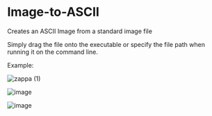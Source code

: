 # Image-to-ASCII
Creates an ASCII Image from a standard image file

Simply drag the file onto the executable or specify the file path when running it on the command line.

Example:

 
![zappa (1)](https://github.com/Ketamic/Image-to-ASCII/assets/86025681/c3e00b7f-dd30-4897-a324-56b3a964ed7f)
 
![image](https://github.com/Ketamic/Image-to-ASCII/assets/86025681/0c86adf5-c078-44f5-a259-f2e3d0343baa)
 
![image](https://github.com/Ketamic/Image-to-ASCII/assets/86025681/a5c89ae6-ab77-4855-973b-26a30829d18f)


